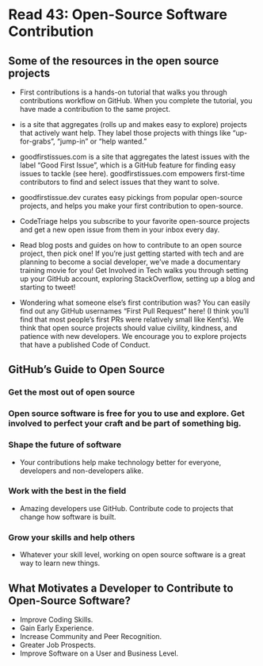 #  Read 43: Open-Source Software Contribution

## Some of the resources in the open source projects

  * First contributions is a hands-on tutorial that walks you through contributions workflow on GitHub. When you complete the tutorial, you have made a contribution to the same project.
  * [](https://up-for-grabs.net) is a site that aggregates (rolls up and makes easy to explore) projects that actively want help. They label those projects with things like “up-for-grabs”, “jump-in” or “help wanted.”

  * goodfirstissues.com is a site that aggregates the latest issues with the label “Good First Issue”, which is a GitHub feature for finding easy issues to tackle (see here). goodfirstissues.com empowers first-time contributors to find and select issues that they want to solve.

  * goodfirstissue.dev curates easy pickings from popular open-source projects, and helps you make your first contribution to open-source.

  * CodeTriage helps you subscribe to your favorite open-source projects and get a new open issue from them in your inbox every day.

  * Read blog posts and guides on how to contribute to an open source project, then pick one!
  If you’re just getting started with tech and are planning to become a social developer, we’ve made a documentary training movie for you! Get Involved in Tech walks you through setting up your GitHub account, exploring StackOverflow, setting up a blog and starting to tweet!

  * Wondering what someone else’s first contribution was? You can easily find out any GitHub usernames “First Pull Request” here! (I think you’ll find that most people’s first PRs were relatively small like Kent’s).
  We think that open source projects should value civility, kindness, and patience with new developers. We encourage you to explore projects that have a published Code of Conduct.

## GitHub’s Guide to Open Source


### Get the most out of open source
### Open source software is free for you to use and explore. Get involved to perfect your craft and be part of something big.


###  Shape the future of software
  * Your contributions help make technology better for everyone, developers and non-developers alike.


###  Work with the best in the field
  * Amazing developers use GitHub. Contribute code to projects that change how software is built.


### Grow your skills and help others
  * Whatever your skill level, working on open source software is a great way to learn new things.


## What Motivates a Developer to Contribute to Open-Source Software?

  * Improve Coding Skills.
  * Gain Early Experience.
  * Increase Community and Peer Recognition.
  * Greater Job Prospects.
  * Improve Software on a User and Business Level.
